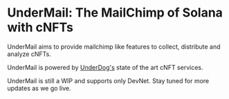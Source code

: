# UnderMail: The MailChimp of Solana with cNFTs

UnderMail aims to provide mailchimp like features to collect, distribute and analyze cNFTs.

UnderMail is powered by [UnderDog's](https://underdogprotocol.com) state of the art cNFT services.

UnderMail is still a WIP and supports only DevNet. Stay tuned for more updates as we go live.